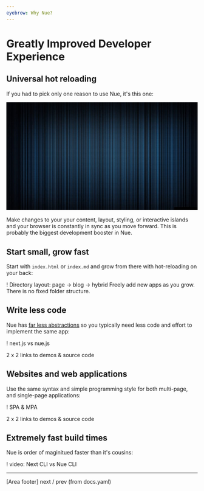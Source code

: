 ```yaml
---
eyebrow: Why Nue?
---
```



# Greatly Improved Developer Experience

## Universal hot reloading
If you had to pick only one reason to use Nue, it's this one:

![video here](/docs/img/stripes.jpg)


Make changes to your your content, layout, styling, or interactive islands and your browser is constantly in sync as you move forward. This is probably the biggest development booster in Nue.


## Start small, grow fast
Start with `index.html` or `index.md` and grow from there with hot-reloading on your back:

! Directory layout: page -> blog -> hybrid
  Freely add new apps as you grow. There is no fixed folder structure.


## Write less code
Nue has [far less abstractions](standards-based.html#less-abstractions) so you typically need less code and effort to implement the same app:

! next.js vs nue.js

2 x 2 links to demos & source code


## Websites and web applications
Use the same syntax and simple programming style for both multi-page, and single-page applications:

! SPA & MPA

2 x 2 links to demos & source code


## Extremely fast build times
Nue is order of maginitued faster than it's cousins:

! video: Next CLI vs Nue CLI


---
[Area footer]
next / prev (from docs.yaml)
